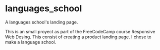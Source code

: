 # languages_school

A languages school's landing page.

This is an small proyect as part of the FreeCodeCamp course Responsive Web Desing. This consist of creating a product landing page. I chose to make a language school.
